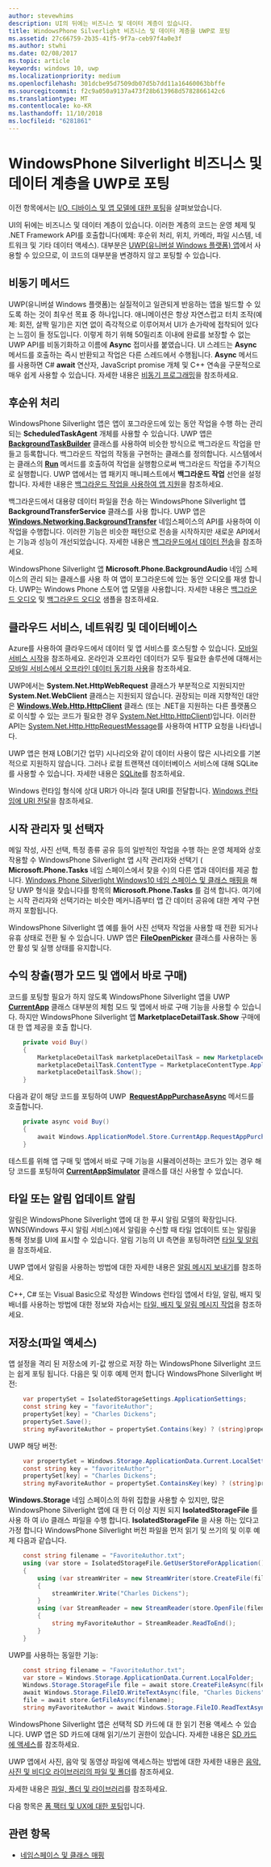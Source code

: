 ```yaml
---
author: stevewhims
description: UI의 뒤에는 비즈니스 및 데이터 계층이 있습니다.
title: WindowsPhone Silverlight 비즈니스 및 데이터 계층을 UWP로 포팅
ms.assetid: 27c66759-2b35-41f5-9f7a-ceb97f4a0e3f
ms.author: stwhi
ms.date: 02/08/2017
ms.topic: article
keywords: windows 10, uwp
ms.localizationpriority: medium
ms.openlocfilehash: 301dcbe95d7509db07d5b7dd11a16460063bbffe
ms.sourcegitcommit: f2c9a050a9137a473f28b613968d5782866142c6
ms.translationtype: MT
ms.contentlocale: ko-KR
ms.lasthandoff: 11/10/2018
ms.locfileid: "6281861"
---
```

#  <a name="porting-windowsphone-silverlight-business-and-data-layers-to-uwp"></a>WindowsPhone Silverlight 비즈니스 및 데이터 계층을 UWP로 포팅


이전 항목에서는 [I/O, 디바이스 및 앱 모델에 대한 포팅](wpsl-to-uwp-input-and-sensors.md)을 살펴보았습니다.

UI의 뒤에는 비즈니스 및 데이터 계층이 있습니다. 이러한 계층의 코드는 운영 체제 및 .NET Framework API를 호출합니다(예제: 후순위 처리, 위치, 카메라, 파일 시스템, 네트워크 및 기타 데이터 액세스). 대부분은 [UWP(유니버설 Windows 플랫폼) 앱](https://msdn.microsoft.com/library/windows/apps/br211369)에서 사용할 수 있으므로, 이 코드의 대부분을 변경하지 않고 포팅할 수 있습니다.

## <a name="asynchronous-methods"></a>비동기 메서드

UWP(유니버설 Windows 플랫폼)는 실질적이고 일관되게 반응하는 앱을 빌드할 수 있도록 하는 것이 최우선 목표 중 하나입니다. 애니메이션은 항상 자연스럽고 터치 조작(예제: 회전, 살짝 밀기)은 지연 없이 즉각적으로 이루어져서 UI가 손가락에 접착되어 있다는 느낌이 들 정도입니다. 이렇게 하기 위해 50밀리초 이내에 완료를 보장할 수 없는 UWP API를 비동기화하고 이름에 **Async** 접미사를 붙였습니다. UI 스레드는 **Async** 메서드를 호출하는 즉시 반환되고 작업은 다른 스레드에서 수행됩니다. **Async** 메서드를 사용하면 C# **await** 연산자, JavaScript promise 개체 및 C++ 연속을 구문적으로 매우 쉽게 사용할 수 있습니다. 자세한 내용은 [비동기 프로그래밍](https://msdn.microsoft.com/library/windows/apps/mt187335)을 참조하세요.

## <a name="background-processing"></a>후순위 처리

WindowsPhone Silverlight 앱은 앱이 포그라운드에 있는 동안 작업을 수행 하는 관리 되는 **ScheduledTaskAgent** 개체를 사용할 수 있습니다. UWP 앱은 [**BackgroundTaskBuilder**](https://msdn.microsoft.com/library/windows/apps/br224768) 클래스를 사용하여 비슷한 방식으로 백그라운드 작업을 만들고 등록합니다. 백그라운드 작업의 작동을 구현하는 클래스를 정의합니다. 시스템에서는 클래스의 [**Run**](https://msdn.microsoft.com/library/windows/apps/br224811) 메서드를 호출하여 작업을 실행함으로써 백그라운드 작업을 주기적으로 실행합니다. UWP 앱에서는 앱 패키지 매니페스트에서 **백그라운드 작업** 선언을 설정합니다. 자세한 내용은 [백그라운드 작업을 사용하여 앱 지원](https://msdn.microsoft.com/library/windows/apps/mt299103)을 참조하세요.

백그라운드에서 대용량 데이터 파일을 전송 하는 WindowsPhone Silverlight 앱 **BackgroundTransferService** 클래스를 사용 합니다. UWP 앱은 [**Windows.Networking.BackgroundTransfer**](https://msdn.microsoft.com/library/windows/apps/br207242) 네임스페이스의 API를 사용하여 이 작업을 수행합니다. 이러한 기능은 비슷한 패턴으로 전송을 시작하지만 새로운 API에서는 기능과 성능이 개선되었습니다. 자세한 내용은 [백그라운드에서 데이터 전송](https://msdn.microsoft.com/library/windows/apps/xaml/hh452975)을 참조하세요.

WindowsPhone Silverlight 앱 **Microsoft.Phone.BackgroundAudio** 네임 스페이스의 관리 되는 클래스를 사용 하 여 앱이 포그라운드에 있는 동안 오디오를 재생 합니다. UWP는 Windows Phone 스토어 앱 모델을 사용합니다. 자세한 내용은 [백그라운드 오디오](https://msdn.microsoft.com/library/windows/apps/mt282140) 및 [백그라운드 오디오](http://go.microsoft.com/fwlink/p/?linkid=619997) 샘플을 참조하세요.

## <a name="cloud-services-networking-and-databases"></a>클라우드 서비스, 네트워킹 및 데이터베이스

Azure를 사용하여 클라우드에서 데이터 및 앱 서비스를 호스팅할 수 있습니다. [모바일 서비스 시작](http://go.microsoft.com/fwlink/p/?LinkID=403138)을 참조하세요. 온라인과 오프라인 데이터가 모두 필요한 솔루션에 대해서는 [모바일 서비스에서 오프라인 데이터 동기화 사용](http://azure.microsoft.com/documentation/articles/mobile-services-windows-store-dotnet-get-started-offline-data/)을 참조하세요.

UWP에서는 **System.Net.HttpWebRequest** 클래스가 부분적으로 지원되지만 **System.Net.WebClient** 클래스는 지원되지 않습니다. 권장되는 미래 지향적인 대안은 [**Windows.Web.Http.HttpClient**](https://msdn.microsoft.com/library/windows/apps/dn298639) 클래스 (또는 .NET을 지원하는 다른 플랫폼으로 이식할 수 있는 코드가 필요한 경우 [System.Net.Http.HttpClient](https://msdn.microsoft.com/library/system.net.http.httpclient(v=vs.118).aspx))입니다. 이러한 API는 [System.Net.Http.HttpRequestMessage](https://msdn.microsoft.com/library/system.net.http.httprequestmessage.aspx)를 사용하여 HTTP 요청을 나타냅니다.

UWP 앱은 현재 LOB(기간 업무) 시나리오와 같이 데이터 사용이 많은 시나리오를 기본적으로 지원하지 않습니다. 그러나 로컬 트랜잭션 데이터베이스 서비스에 대해 SQLite를 사용할 수 있습니다. 자세한 내용은 [SQLite](https://visualstudiogallery.msdn.microsoft.com/4913e7d5-96c9-4dde-a1a1-69820d615936)를 참조하세요.

Windows 런타임 형식에 상대 URI가 아니라 절대 URI를 전달합니다. [Windows 런타임에 URI 전달](https://msdn.microsoft.com/library/hh763341.aspx)을 참조하세요.

## <a name="launchers-and-choosers"></a>시작 관리자 및 선택자

메일 작성, 사진 선택, 특정 종류 공유 등의 일반적인 작업을 수행 하는 운영 체제와 상호 작용할 수 WindowsPhone Silverlight 앱 시작 관리자와 선택기 ( **Microsoft.Phone.Tasks** 네임 스페이스에서 찾을 수)의 다른 앱과 데이터를 제공 합니다. [Windows Phone Silverlight Windows10 네임 스페이스 및 클래스 매핑을](wpsl-to-uwp-namespace-and-class-mappings.md) 해당 UWP 형식을 찾습니다를 항목의 **Microsoft.Phone.Tasks** 를 검색 합니다. 여기에는 시작 관리자와 선택기라는 비슷한 메커니즘부터 앱 간 데이터 공유에 대한 계약 구현까지 포함됩니다.

WindowsPhone Silverlight 앱 예를 들어 사진 선택자 작업을 사용할 때 전환 되거나 유휴 상태로 전환 될 수 있습니다. UWP 앱은 [**FileOpenPicker**](https://msdn.microsoft.com/library/windows/apps/br207847) 클래스를 사용하는 동안 활성 및 실행 상태를 유지합니다.

## <a name="monetization-trial-mode-and-in-app-purchases"></a>수익 창출(평가 모드 및 앱에서 바로 구매)

코드를 포팅할 필요가 하지 않도록 WindowsPhone Silverlight 앱을 UWP [**CurrentApp**](https://msdn.microsoft.com/library/windows/apps/hh779765) 클래스 대부분의 체험 모드 및 앱에서 바로 구매 기능을 사용할 수 있습니다. 하지만 WindowsPhone Silverlight 앱 **MarketplaceDetailTask.Show** 구매에 대 한 앱 제공을 호출 합니다.

```csharp
    private void Buy()
    {
        MarketplaceDetailTask marketplaceDetailTask = new MarketplaceDetailTask();
        marketplaceDetailTask.ContentType = MarketplaceContentType.Applications;
        marketplaceDetailTask.Show();
    }
```

다음과 같이 해당 코드를 포팅하여 UWP [**RequestAppPurchaseAsync**](https://msdn.microsoft.com/library/windows/apps/hh967813) 메서드를 호출합니다.

```csharp
    private async void Buy()
    {
        await Windows.ApplicationModel.Store.CurrentApp.RequestAppPurchaseAsync(false);
    }
```

테스트를 위해 앱 구매 및 앱에서 바로 구매 기능을 시뮬레이션하는 코드가 있는 경우 해당 코드를 포팅하여 [**CurrentAppSimulator**](https://msdn.microsoft.com/library/windows/apps/hh779766) 클래스를 대신 사용할 수 있습니다.

## <a name="notifications-for-tile-or-toast-updates"></a>타일 또는 알림 업데이트 알림

알림은 WindowsPhone Silverlight 앱에 대 한 푸시 알림 모델의 확장입니다. WNS(Windows 푸시 알림 서비스)에서 알림을 수신할 때 타일 업데이트 또는 알림을 통해 정보를 UI에 표시할 수 있습니다. 알림 기능의 UI 측면을 포팅하려면 [타일 및 알림](w8x-to-uwp-porting-xaml-and-ui.md)을 참조하세요.

UWP 앱에서 알림을 사용하는 방법에 대한 자세한 내용은 [알림 메시지 보내기](https://msdn.microsoft.com/library/windows/apps/xaml/hh868266)를 참조하세요.

C++, C# 또는 Visual Basic으로 작성한 Windows 런타임 앱에서 타일, 알림, 배지 및 배너를 사용하는 방법에 대한 정보와 자습서는 [타일, 배지 및 알림 메시지 작업](https://msdn.microsoft.com/library/windows/apps/xaml/hh868259)을 참조하세요.

## <a name="storage-file-access"></a>저장소(파일 액세스)

앱 설정을 격리 된 저장소에 키-값 쌍으로 저장 하는 WindowsPhone Silverlight 코드는 쉽게 포팅 됩니다. 다음은 및 이후 예제 먼저 합니다 WindowsPhone Silverlight 버전:

```csharp
    var propertySet = IsolatedStorageSettings.ApplicationSettings;
    const string key = "favoriteAuthor";
    propertySet[key] = "Charles Dickens";
    propertySet.Save();
    string myFavoriteAuthor = propertySet.Contains(key) ? (string)propertySet[key] : "<none>";
```

UWP 해당 버전:

```csharp
    var propertySet = Windows.Storage.ApplicationData.Current.LocalSettings.Values;
    const string key = "favoriteAuthor";
    propertySet[key] = "Charles Dickens";
    string myFavoriteAuthor = propertySet.ContainsKey(key) ? (string)propertySet[key] : "<none>";
```

**Windows.Storage** 네임 스페이스의 하위 집합을 사용할 수 있지만, 많은 WindowsPhone Silverlight 앱에 대 한 더 이상 지원 되지 **IsolatedStorageFile** 를 사용 하 여 i/o 클래스 파일을 수행 합니다. **IsolatedStorageFile** 을 사용 하는 있다고 가정 합니다 WindowsPhone Silverlight 버전 파일을 먼저 읽기 및 쓰기의 및 이후 예제 다음과 같습니다.

```csharp
    const string filename = "FavoriteAuthor.txt";
    using (var store = IsolatedStorageFile.GetUserStoreForApplication())
    {
        using (var streamWriter = new StreamWriter(store.CreateFile(filename)))
        {
            streamWriter.Write("Charles Dickens");
        }
        using (var StreamReader = new StreamReader(store.OpenFile(filename, FileMode.Open, FileAccess.Read)))
        {
            string myFavoriteAuthor = StreamReader.ReadToEnd();
        }
    }
```

UWP를 사용하는 동일한 기능:

```csharp
    const string filename = "FavoriteAuthor.txt";
    var store = Windows.Storage.ApplicationData.Current.LocalFolder;
    Windows.Storage.StorageFile file = await store.CreateFileAsync(filename, Windows.Storage.CreationCollisionOption.ReplaceExisting);
    await Windows.Storage.FileIO.WriteTextAsync(file, "Charles Dickens");
    file = await store.GetFileAsync(filename);
    string myFavoriteAuthor = await Windows.Storage.FileIO.ReadTextAsync(file);
```

WindowsPhone Silverlight 앱은 선택적 SD 카드에 대 한 읽기 전용 액세스 수 있습니다. UWP 앱은 SD 카드에 대해 읽기/쓰기 권한이 있습니다. 자세한 내용은 [SD 카드에 액세스](https://msdn.microsoft.com/library/windows/apps/mt188699)를 참조하세요.

UWP 앱에서 사진, 음악 및 동영상 파일에 액세스하는 방법에 대한 자세한 내용은 [음악, 사진 및 비디오 라이브러리의 파일 및 폴더](https://msdn.microsoft.com/library/windows/apps/mt188703)를 참조하세요.

자세한 내용은 [파일, 폴더 및 라이브러리](https://msdn.microsoft.com/library/windows/apps/mt185399)를 참조하세요.

다음 항목은 [폼 팩터 및 UX에 대한 포팅](wpsl-to-uwp-form-factors-and-ux.md)입니다.

## <a name="related-topics"></a>관련 항목

* [네임스페이스 및 클래스 매핑](wpsl-to-uwp-namespace-and-class-mappings.md)
 

